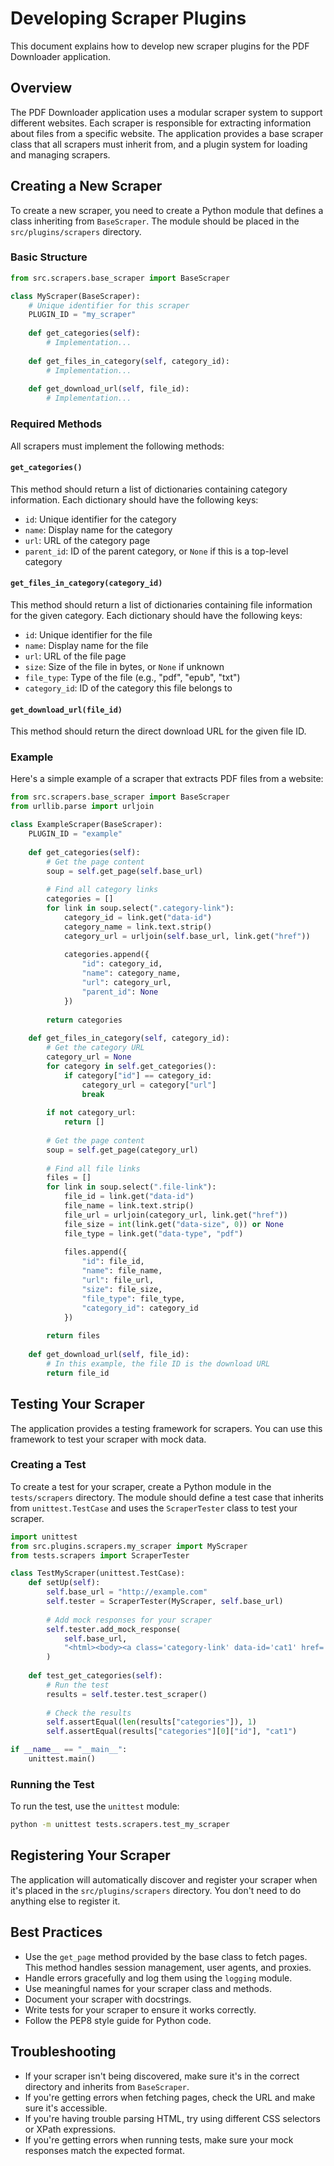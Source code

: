 # Developing Scraper Plugins

This document explains how to develop new scraper plugins for the PDF Downloader application.

## Overview

The PDF Downloader application uses a modular scraper system to support different websites. Each scraper is responsible for extracting information about files from a specific website. The application provides a base scraper class that all scrapers must inherit from, and a plugin system for loading and managing scrapers.

## Creating a New Scraper

To create a new scraper, you need to create a Python module that defines a class inheriting from `BaseScraper`. The module should be placed in the `src/plugins/scrapers` directory.

### Basic Structure

```python
from src.scrapers.base_scraper import BaseScraper

class MyScraper(BaseScraper):
    # Unique identifier for this scraper
    PLUGIN_ID = "my_scraper"
    
    def get_categories(self):
        # Implementation...
        
    def get_files_in_category(self, category_id):
        # Implementation...
        
    def get_download_url(self, file_id):
        # Implementation...
```

### Required Methods

All scrapers must implement the following methods:

#### `get_categories()`

This method should return a list of dictionaries containing category information. Each dictionary should have the following keys:

- `id`: Unique identifier for the category
- `name`: Display name for the category
- `url`: URL of the category page
- `parent_id`: ID of the parent category, or `None` if this is a top-level category

#### `get_files_in_category(category_id)`

This method should return a list of dictionaries containing file information for the given category. Each dictionary should have the following keys:

- `id`: Unique identifier for the file
- `name`: Display name for the file
- `url`: URL of the file page
- `size`: Size of the file in bytes, or `None` if unknown
- `file_type`: Type of the file (e.g., "pdf", "epub", "txt")
- `category_id`: ID of the category this file belongs to

#### `get_download_url(file_id)`

This method should return the direct download URL for the given file ID.

### Example

Here's a simple example of a scraper that extracts PDF files from a website:

```python
from src.scrapers.base_scraper import BaseScraper
from urllib.parse import urljoin

class ExampleScraper(BaseScraper):
    PLUGIN_ID = "example"
    
    def get_categories(self):
        # Get the page content
        soup = self.get_page(self.base_url)
        
        # Find all category links
        categories = []
        for link in soup.select(".category-link"):
            category_id = link.get("data-id")
            category_name = link.text.strip()
            category_url = urljoin(self.base_url, link.get("href"))
            
            categories.append({
                "id": category_id,
                "name": category_name,
                "url": category_url,
                "parent_id": None
            })
        
        return categories
    
    def get_files_in_category(self, category_id):
        # Get the category URL
        category_url = None
        for category in self.get_categories():
            if category["id"] == category_id:
                category_url = category["url"]
                break
        
        if not category_url:
            return []
        
        # Get the page content
        soup = self.get_page(category_url)
        
        # Find all file links
        files = []
        for link in soup.select(".file-link"):
            file_id = link.get("data-id")
            file_name = link.text.strip()
            file_url = urljoin(category_url, link.get("href"))
            file_size = int(link.get("data-size", 0)) or None
            file_type = link.get("data-type", "pdf")
            
            files.append({
                "id": file_id,
                "name": file_name,
                "url": file_url,
                "size": file_size,
                "file_type": file_type,
                "category_id": category_id
            })
        
        return files
    
    def get_download_url(self, file_id):
        # In this example, the file ID is the download URL
        return file_id
```

## Testing Your Scraper

The application provides a testing framework for scrapers. You can use this framework to test your scraper with mock data.

### Creating a Test

To create a test for your scraper, create a Python module in the `tests/scrapers` directory. The module should define a test case that inherits from `unittest.TestCase` and uses the `ScraperTester` class to test your scraper.

```python
import unittest
from src.plugins.scrapers.my_scraper import MyScraper
from tests.scrapers import ScraperTester

class TestMyScraper(unittest.TestCase):
    def setUp(self):
        self.base_url = "http://example.com"
        self.tester = ScraperTester(MyScraper, self.base_url)
        
        # Add mock responses for your scraper
        self.tester.add_mock_response(
            self.base_url,
            "<html><body><a class='category-link' data-id='cat1' href='/cat1'>Category 1</a></body></html>"
        )
    
    def test_get_categories(self):
        # Run the test
        results = self.tester.test_scraper()
        
        # Check the results
        self.assertEqual(len(results["categories"]), 1)
        self.assertEqual(results["categories"][0]["id"], "cat1")

if __name__ == "__main__":
    unittest.main()
```

### Running the Test

To run the test, use the `unittest` module:

```bash
python -m unittest tests.scrapers.test_my_scraper
```

## Registering Your Scraper

The application will automatically discover and register your scraper when it's placed in the `src/plugins/scrapers` directory. You don't need to do anything else to register it.

## Best Practices

- Use the `get_page` method provided by the base class to fetch pages. This method handles session management, user agents, and proxies.
- Handle errors gracefully and log them using the `logging` module.
- Use meaningful names for your scraper class and methods.
- Document your scraper with docstrings.
- Write tests for your scraper to ensure it works correctly.
- Follow the PEP8 style guide for Python code.

## Troubleshooting

- If your scraper isn't being discovered, make sure it's in the correct directory and inherits from `BaseScraper`.
- If you're getting errors when fetching pages, check the URL and make sure it's accessible.
- If you're having trouble parsing HTML, try using different CSS selectors or XPath expressions.
- If you're getting errors when running tests, make sure your mock responses match the expected format.